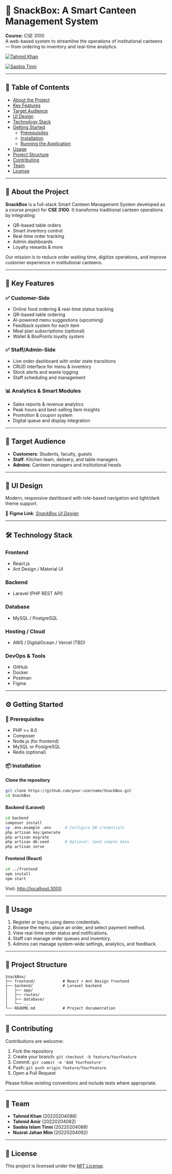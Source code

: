 
# 🍱 SnackBox: A Smart Canteen Management System

**Course:** CSE 3100  
A web-based system to streamline the operations of institutional canteens — from ordering to inventory and real-time analytics.

[![Tahmid Khan](https://wakatime.com/badge/user/894dfb31-0f9f-49e6-8d27-968cdd668e2d/project/3ea3fcd1-eacd-40ab-b7f7-2f7f2bb7ce55.svg)](https://wakatime.com/badge/user/894dfb31-0f9f-49e6-8d27-968cdd668e2d/project/3ea3fcd1-eacd-40ab-b7f7-2f7f2bb7ce55)

[![Saobia Tinni](https://wakatime.com/badge/user/7f0860ba-774e-43d9-8390-34249079bba4/project/b0e6b1b7-ce1d-407c-8cd9-4264edccfc26.svg)](https://wakatime.com/badge/user/7f0860ba-774e-43d9-8390-34249079bba4/project/b0e6b1b7-ce1d-407c-8cd9-4264edccfc26)

---

## 📖 Table of Contents

- [About the Project](#about-the-project)
- [Key Features](#key-features)
- [Target Audience](#target-audience)
- [UI Design](#ui-design)
- [Technology Stack](#technology-stack)
- [Getting Started](#getting-started)
  - [Prerequisites](#prerequisites)
  - [Installation](#installation)
  - [Running the Application](#running-the-application)
- [Usage](#usage)
- [Project Structure](#project-structure)
- [Contributing](#contributing)
- [Team](#team)
- [License](#license)

---

## 📌 About the Project

**SnackBox** is a full-stack Smart Canteen Management System developed as a course project for **CSE 3100**. It transforms traditional canteen operations by integrating:

- QR-based table orders  
- Smart inventory control  
- Real-time order tracking  
- Admin dashboards  
- Loyalty rewards & more

Our mission is to reduce order waiting time, digitize operations, and improve customer experience in institutional canteens.

---

## 🚀 Key Features

### ✅ Customer-Side
- Online food ordering & real-time status tracking
- QR-based table ordering
- AI-powered menu suggestions (upcoming)
- Feedback system for each item
- Meal plan subscriptions (optional)
- Wallet & BoxPoints loyalty system

### ✅ Staff/Admin-Side
- Live order dashboard with order state transitions
- CRUD interface for menu & inventory
- Stock alerts and waste logging
- Staff scheduling and management

### 📊 Analytics & Smart Modules
- Sales reports & revenue analytics
- Peak hours and best-selling item insights
- Promotion & coupon system
- Digital queue and display integration

---

## 🎯 Target Audience

- **Customers**: Students, faculty, guests
- **Staff**: Kitchen team, delivery, and table managers
- **Admins**: Canteen managers and institutional heads

---

## 🎨 UI Design

Modern, responsive dashboard with role-based navigation and light/dark theme support.

🔗 **Figma Link**: _[SnackBox UI Design](https://www.figma.com/community/file/1531246323983921162)_

---

## 🛠️ Technology Stack

### Frontend
- React.js
- Ant Design / Material UI

### Backend
- Laravel (PHP REST API)

### Database
- MySQL / PostgreSQL

### Hosting / Cloud
- AWS / DigitalOcean / Vercel (TBD)

### DevOps & Tools
- GitHub
- Docker
- Postman
- Figma

---

## ⚙️ Getting Started

### 🔧 Prerequisites

- PHP >= 8.0
- Composer
- Node.js (for frontend)
- MySQL or PostgreSQL
- Redis (optional)

### 📦 Installation

#### Clone the repository

```bash
git clone https://github.com/your-username/SnackBox.git
cd SnackBox
```

#### Backend (Laravel)

```bash
cd backend
composer install
cp .env.example .env      # Configure DB credentials
php artisan key:generate
php artisan migrate
php artisan db:seed       # Optional: Seed sample data
php artisan serve
```

#### Frontend (React)

```bash
cd ../frontend
npm install
npm start
```

Visit: [http://localhost:3000](http://localhost:3000)

---

## 🧪 Usage

1. Register or log in using demo credentials.
2. Browse the menu, place an order, and select payment method.
3. View real-time order status and notifications.
4. Staff can manage order queues and inventory.
5. Admins can manage system-wide settings, analytics, and feedback.

---

## 📁 Project Structure

```
SnackBox/
├── frontend/            # React + Ant Design frontend
├── backend/             # Laravel backend
│   ├── app/
│   ├── routes/
│   ├── database/
│   └── ...
└── README.md            # Project documentation
```

---

## 🤝 Contributing

Contributions are welcome:

1. Fork the repository
2. Create your branch: `git checkout -b feature/YourFeature`
3. Commit: `git commit -m 'Add YourFeature'`
4. Push: `git push origin feature/YourFeature`
5. Open a Pull Request

Please follow existing conventions and include tests where appropriate.

---

## 👥 Team

- **Tahmid Khan** (20220204086)
- **Tahmid Amir** (20220204082)
- **Saobia Islam Tinni** (20220204088)
- **Nusrat Jahan Mim** (20220204092)

---

## 📄 License

This project is licensed under the [MIT License](LICENSE).

